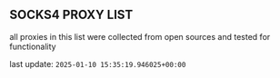 ## SOCKS4 PROXY LIST

all proxies in this list were collected from open sources and tested for functionality

last update: `2025-01-10 15:35:19.946025+00:00`